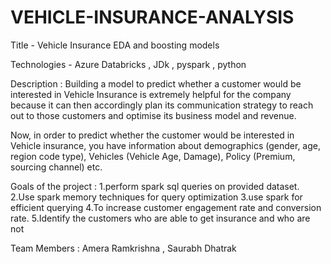 # VEHICLE-INSURANCE-ANALYSIS
Title - Vehicle Insurance EDA and boosting models

Technologies - Azure Databricks , JDk , pyspark , python

Description : Building a model to predict whether a customer would be interested in Vehicle Insurance is extremely helpful for the company because it can then accordingly plan its communication strategy to reach out to those customers and optimise its business model and revenue.

Now, in order to predict whether the customer would be interested in Vehicle insurance, you have information about demographics (gender, age, region code type), Vehicles (Vehicle Age, Damage), Policy (Premium, sourcing channel) etc.

Goals of the project : 
1.perform spark sql queries on provided dataset. 
2.Use spark memory techniques for query optimization 
3.use spark for efficient querying 
4.To increase customer engagement rate and conversion rate. 
5.Identify the customers who are able to get insurance and who are not

Team Members : Amera Ramkrishna , Saurabh Dhatrak
